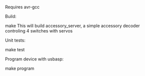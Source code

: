 Requires avr-gcc

Build:

  make
This will build accessory_server, a simple accessory decoder controling 4 switches with servos

Unit tests:

  make test

Program device with usbasp:

  make program

